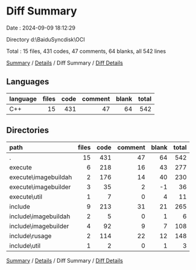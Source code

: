 # Diff Summary

Date : 2024-09-09 18:12:29

Directory d:\\BaiduSyncdisk\\OCI

Total : 15 files,  431 codes, 47 comments, 64 blanks, all 542 lines

[Summary](results.md) / [Details](details.md) / Diff Summary / [Diff Details](diff-details.md)

## Languages
| language | files | code | comment | blank | total |
| :--- | ---: | ---: | ---: | ---: | ---: |
| C++ | 15 | 431 | 47 | 64 | 542 |

## Directories
| path | files | code | comment | blank | total |
| :--- | ---: | ---: | ---: | ---: | ---: |
| . | 15 | 431 | 47 | 64 | 542 |
| execute | 6 | 218 | 16 | 43 | 277 |
| execute\\imagebuildah | 2 | 176 | 14 | 40 | 230 |
| execute\\imagebuilder | 3 | 35 | 2 | -1 | 36 |
| execute\\util | 1 | 7 | 0 | 4 | 11 |
| include | 9 | 213 | 31 | 21 | 265 |
| include\\imagebuildah | 2 | 5 | 0 | 1 | 6 |
| include\\imagebuilder | 4 | 92 | 9 | 7 | 108 |
| include\\rusage | 2 | 114 | 22 | 12 | 148 |
| include\\util | 1 | 2 | 0 | 1 | 3 |

[Summary](results.md) / [Details](details.md) / Diff Summary / [Diff Details](diff-details.md)